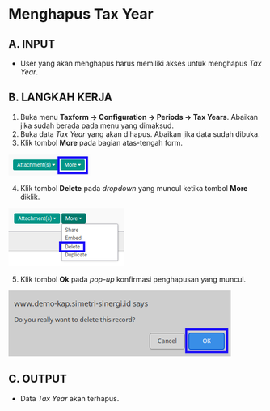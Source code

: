 # Menghapus Tax Year

## A. INPUT

* User yang akan menghapus harus memiliki akses untuk menghapus *Tax Year*.

## B. LANGKAH KERJA

1. Buka menu **Taxform -> Configuration -> Periods -> Tax Years**. Abaikan jika sudah berada pada menu yang dimaksud.
2. Buka data *Tax Year* yang akan dihapus. Abaikan jika data sudah dibuka.
3. Klik tombol **More** pada bagian atas-tengah form.

![](../../img/tax-year/tombol-more.png)

4. Klik tombol **Delete** pada *dropdown* yang muncul ketika tombol **More** diklik.

![](../../img/tax-year/tombol-more-delete.png)

5. Klik tombol **Ok** pada *pop-up* konfirmasi penghapusan yang muncul.

![](../../img/tax-year/pop-up-konfirmasi-delete.png)

## C. OUTPUT

* Data *Tax Year* akan terhapus.
